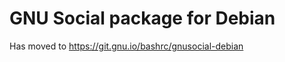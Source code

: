 GNU Social package for Debian
=============================

Has moved to https://git.gnu.io/bashrc/gnusocial-debian
